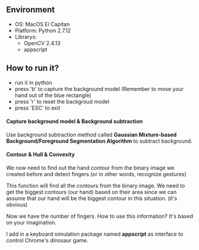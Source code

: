 ## Environment
- OS: MacOS El Capitan
- Platform: Python 2.7.12
- Librarys: 
	- OpenCV 2.4.13
	- appscript

## How to run it?
- run it in python
- press 'b' to capture the background model (Remember to move your hand out of the blue rectangle)
- press 'r' to reset the backgroud model
- press 'ESC' to exit

#### Capture background model & Background subtraction
Use background subtraction method called **Gaussian Mixture-based Background/Foreground Segmentation Algorithm** to subtract background. 

#### Contour & Hull & Convexity 
We now need to find out the hand contour from the binary image we created before and detect fingers (or in other words, recognize gestures)

This function will find all the contours from the binary image. We need to get the biggest contours (our hand) based on their area since we can assume that our hand will be the biggest contour in this situation. (it's obvious)

Now we have the number of fingers. How to use this information? It's based on your imagination.

I add in a keyboard simulation package named **appscript** as interface to control Chrome's dinosaur game.
